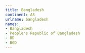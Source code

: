 ```yaml
---
title: Bangladesh
continent: AS
urlname: bangladesh
names:
- Bangladesh
- People's Republic of Bangladesh
- BD
- BGD
---
```



